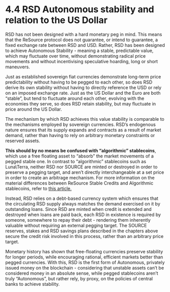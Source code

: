 # 4.4 RSD Autonomous stability and relation to the US Dollar

RSD has not been designed with a hard monetary peg in mind. This means that the ReSource protocol does not guarantee, or intend to guarantee, a fixed exchange rate between RSD and USD. Rather, RSD has been designed to achieve Autonomous Stability - meaning a stable, predictable value, which may fluctuate over time, without demonstrating radical price movements and without incentivising speculative hoarding, long or short maneuvers. &#x20;

Just as established sovereign fiat currencies demonstrate long-term price predictability without having to be pegged to each other, so does RSD derive its own stability without having to directly reference the USD or rely on an imposed exchange rate. Just as the US Dollar and the Euro are both “stable”, but tend to fluctuate around each other, evolving with the economies they serve, so does RSD retain stability, but may fluctuate in price around the US Dollar.

The mechanism by which RSD achieves this value stability is comparable to the mechanisms employed by sovereign currencies. RSD’s endogenous nature ensures that its supply expands and contracts as a result of market demand, rather than having to rely on arbitrary monetary constraints or reserved assets.&#x20;

**This should by no means be confused with “algorithmic” stablecoins**, which use a free floating asset to “absorb” the market movements of a pegged stable one. In contrast to “algorithmic” stablecoins such as Luna\Terra, neither RSD nor SOURCE are minted or destroyed in order to preserve a pegging target, and aren’t directly interchangeable at a set price in order to create an arbitrage mechanism. For more information on the material differences between ReSource Stable Credits and Algorithmic stablecoins, refer to [this article.](https://www.blog.resource.finance/how-rsdsource-is-fundamentally-different-from-terraluna)

Instead, RSD relies on a debt-based currency system which ensures that the circulating RSD supply always matches the demand exercised on it by outstanding loans. Since RSD are minted when credit is extended and destroyed when loans are paid back, each RSD in existence is required by someone, somewhere to repay their debt - rendering them inherently valuable without requiring an external pegging target. The SOURCE reserves, stakes and RSD savings plans described in the chapters above secure the credit risk involved in this process, rather than an arbitrary price target. &#x20;

Monetary history has shown that free-floating currencies preserve stability for longer periods, while encouraging rational, efficient markets better than pegged currencies. With this, RSD is the first form of Autonomous, privately issued money on the blockchain - considering that unstable assets can’t be considered money in an absolute sense, while pegged stablecoins aren’t truly “Autonomous”, but rather rely, by proxy, on the policies of central banks to achieve stability.&#x20;
